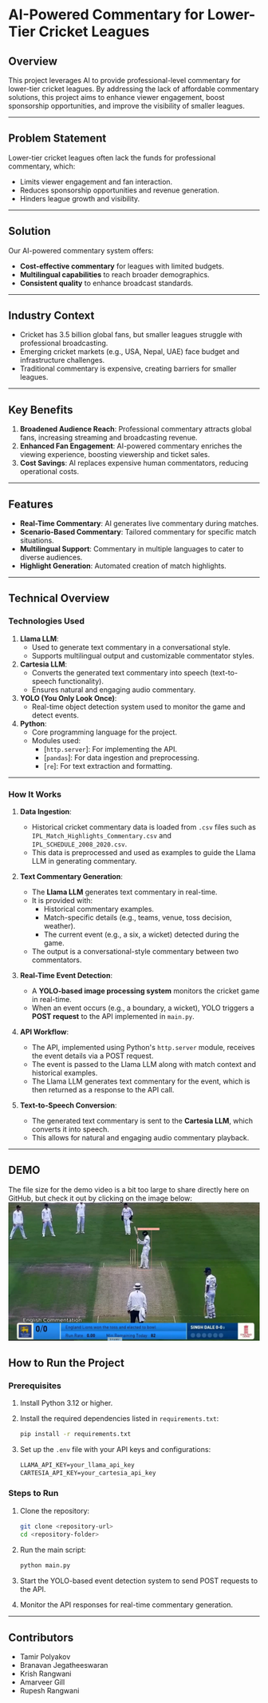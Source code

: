 # AI-Powered Commentary for Lower-Tier Cricket Leagues

## Overview
This project leverages AI to provide professional-level commentary for lower-tier cricket leagues. By addressing the lack of affordable commentary solutions, this project aims to enhance viewer engagement, boost sponsorship opportunities, and improve the visibility of smaller leagues.

---

## Problem Statement
Lower-tier cricket leagues often lack the funds for professional commentary, which:
- Limits viewer engagement and fan interaction.
- Reduces sponsorship opportunities and revenue generation.
- Hinders league growth and visibility.

---

## Solution
Our AI-powered commentary system offers:
- **Cost-effective commentary** for leagues with limited budgets.
- **Multilingual capabilities** to reach broader demographics.
- **Consistent quality** to enhance broadcast standards.

---

## Industry Context
- Cricket has 3.5 billion global fans, but smaller leagues struggle with professional broadcasting.
- Emerging cricket markets (e.g., USA, Nepal, UAE) face budget and infrastructure challenges.
- Traditional commentary is expensive, creating barriers for smaller leagues.

---

## Key Benefits
1. **Broadened Audience Reach**: Professional commentary attracts global fans, increasing streaming and broadcasting revenue.
2. **Enhanced Fan Engagement**: AI-powered commentary enriches the viewing experience, boosting viewership and ticket sales.
3. **Cost Savings**: AI replaces expensive human commentators, reducing operational costs.

---

## Features
- **Real-Time Commentary**: AI generates live commentary during matches.
- **Scenario-Based Commentary**: Tailored commentary for specific match situations.
- **Multilingual Support**: Commentary in multiple languages to cater to diverse audiences.
- **Highlight Generation**: Automated creation of match highlights.

---

## Technical Overview

### Technologies Used
1. **Llama LLM**:
   - Used to generate text commentary in a conversational style.
   - Supports multilingual output and customizable commentator styles.
2. **Cartesia LLM**:
   - Converts the generated text commentary into speech (text-to-speech functionality).
   - Ensures natural and engaging audio commentary.
3. **YOLO (You Only Look Once)**:
   - Real-time object detection system used to monitor the game and detect events.
4. **Python**:
   - Core programming language for the project.
   - Modules used:
     - [`http.server`]: For implementing the API.
     - [`pandas`]: For data ingestion and preprocessing.
     - [`re`]: For text extraction and formatting.

---

### How It Works
1. **Data Ingestion**:
   - Historical cricket commentary data is loaded from `.csv` files such as `IPL_Match_Highlights_Commentary.csv` and `IPL_SCHEDULE_2008_2020.csv`.
   - This data is preprocessed and used as examples to guide the Llama LLM in generating commentary.

2. **Text Commentary Generation**:
   - The **Llama LLM** generates text commentary in real-time.
   - It is provided with:
     - Historical commentary examples.
     - Match-specific details (e.g., teams, venue, toss decision, weather).
     - The current event (e.g., a six, a wicket) detected during the game.
   - The output is a conversational-style commentary between two commentators.

3. **Real-Time Event Detection**:
   - A **YOLO-based image processing system** monitors the cricket game in real-time.
   - When an event occurs (e.g., a boundary, a wicket), YOLO triggers a **POST request** to the API implemented in `main.py`.

4. **API Workflow**:
   - The API, implemented using Python's `http.server` module, receives the event details via a POST request.
   - The event is passed to the Llama LLM along with match context and historical examples.
   - The Llama LLM generates text commentary for the event, which is then returned as a response to the API call.

5. **Text-to-Speech Conversion**:
   - The generated text commentary is sent to the **Cartesia LLM**, which converts it into speech.
   - This allows for natural and engaging audio commentary playback.

---
## DEMO
The file size for the demo video is a bit too large to share directly here on GitHub, but check it out by clicking on the image below:
[![Demo Video](cricket_demo.png)](https://drive.google.com/file/d/1enj4YhATedyu6dIrS7TZOMSGxLJEz_rh/view?usp=sharing)

## How to Run the Project

### Prerequisites
1. Install Python 3.12 or higher.
2. Install the required dependencies listed in `requirements.txt`:
   ```bash
   pip install -r requirements.txt
   ```

3. Set up the `.env` file with your API keys and configurations:
   ```
   LLAMA_API_KEY=your_llama_api_key
   CARTESIA_API_KEY=your_cartesia_api_key
   ```

### Steps to Run
1. Clone the repository:
   ```bash
   git clone <repository-url>
   cd <repository-folder>
   ```

2. Run the main script:
   ```bash
   python main.py
   ```

3. Start the YOLO-based event detection system to send POST requests to the API.

4. Monitor the API responses for real-time commentary generation.

---

## Contributors
- Tamir Polyakov
- Branavan Jegatheeswaran
- Krish Rangwani
- Amarveer Gill
- Rupesh Rangwani
